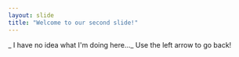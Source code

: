 ```yaml
---
layout: slide
title: "Welcome to our second slide!"
---
```

_ I have no idea what I'm doing here..._
Use the left arrow to go back!


